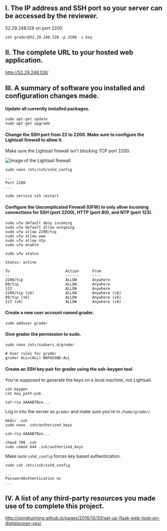 
I. The IP address and SSH port so your server can be accessed by the reviewer.
---

52.29.248.128 on port 2200
```
ssh grader@52.29.248.128 -p 2200 -i key
```

II. The complete URL to your hosted web application.
---

http://52.29.248.128/

III. A summary of software you installed and configuration changes made.
---

#### Update all currently installed packages.

```
sudo apt-get update
sudo apt-get upgrade
```

#### Change the SSH port from 22 to 2200. Make sure to configure the Lightsail firewall to allow it.

Make sure the Lightsail firewall isn't blocking TCP port 2200.

![Image of the Lightsail firewall](https://image.prntscr.com/image/oV2aVMenTbGY6MCc5EaYEg.png)

```
sudo nano /etc/ssh/sshd_config
```
```
...
Port 2200
...
```
```
sudo service ssh restart
```

#### Configure the Uncomplicated Firewall (UFW) to only allow incoming connections for SSH (port 2200), HTTP (port 80), and NTP (port 123).

```
sudo ufw default deny incoming
sudo ufw default allow outgoing
sudo ufw allow 2200/tcp
sudo ufw allow www
sudo ufw allow ntp
sudo ufw enable
```

```
sudo ufw status

Status: active

To                         Action      From
--                         ------      ----
2200/tcp                   ALLOW       Anywhere
80/tcp                     ALLOW       Anywhere
123                        ALLOW       Anywhere
2200/tcp (v6)              ALLOW       Anywhere (v6)
80/tcp (v6)                ALLOW       Anywhere (v6)
123 (v6)                   ALLOW       Anywhere (v6)
```

#### Create a new user account named grader.

```
sudo adduser grader
```

#### Give grader the permission to sudo.

```
sudo nano /etc/sudoers.d/grader
```
```
# User rules for grader
grader ALL=(ALL) NOPASSWD:ALL
```

#### Create an SSH key pair for grader using the ssh-keygen tool.

You're supposed to generate the keys on a local machine, not Lightsail.

```
ssh-keygen
cat key_path.pub
```
```
ssh-rsa AAAAB7Nza...
```

Log in into the server as `grader` and make sure you're in `/home/grader/`.

```
mkdir .ssh
sudo nano .ssh/authorized_keys
```
```
ssh-rsa AAAAB7Nza...
```
```
chmod 700 .ssh
sudo chmod 644 .ssh/authorized_keys
```

Make sure `sshd_config` forces key based authentication.

```
sudo cat /etc/ssh/sshd_config
```
```
...
PasswordAuthentication no
...
```

IV. A list of any third-party resources you made use of to complete this project.
---

http://songhuiming.github.io/pages/2016/10/30/set-up-flask-web-host-on-digitalocean-vps/
